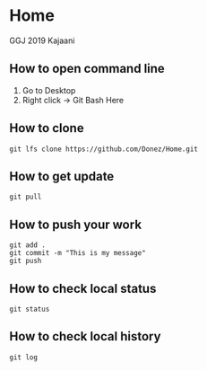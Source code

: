 # Home
GGJ 2019 Kajaani


## How to open command line
1. Go to Desktop
2. Right click -> Git Bash Here

## How to clone
```
git lfs clone https://github.com/Donez/Home.git
```

## How to get update
```
git pull
```

## How to push your work
```
git add .
git commit -m "This is my message"
git push
```

## How to check local status
```
git status
```

## How to check local history
```
git log
```

